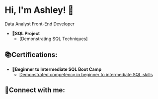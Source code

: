 <h1>Hi, I'm Ashley! 👋<br/>
</h1>
<a>Data Analyst
Front-End Developer
</a>

- <b>💾SQL Project</b>
  - [Demonstrating SQL Techniques]



<h2>📚Certifications:</h2>

- <b>📜Beginner to Intermediate SQL Boot Camp</b>
  - [Demonstrated competency in beginner to intermediate SQL skills]((https://www.virtualbadge.io/certificate-validator?credential=98ad3729-c413-42f5-adf7-8a6ef1fbac81))


</h1>

<h2>📱Connect with me:</h2>


